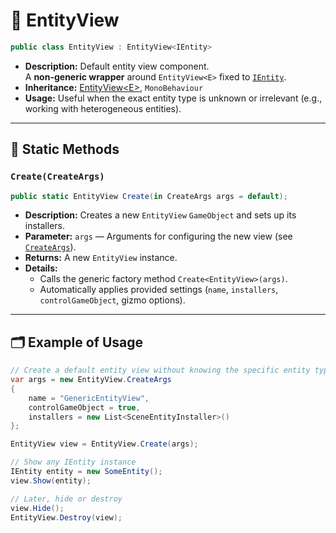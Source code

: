 # 🧩 EntityView

```csharp
public class EntityView : EntityView<IEntity>
```

- **Description:** Default entity view component.  
  A **non-generic wrapper** around `EntityView<E>` fixed to [`IEntity`](../Entities/IEntity.md).
- **Inheritance:** [EntityView\<E>](EntityView%601.md), `MonoBehaviour`
- **Usage:** Useful when the exact entity type is unknown or irrelevant (e.g., working with heterogeneous entities).

---

## 🏹 Static Methods

### `Create(CreateArgs)`

```csharp
public static EntityView Create(in CreateArgs args = default);
````

- **Description:** Creates a new `EntityView` `GameObject` and sets up its installers.
- **Parameter:** `args` — Arguments for configuring the new view (see [`CreateArgs`](EntityViewE.md#createargs)).
- **Returns:** A new `EntityView` instance.
- **Details:**
  - Calls the generic factory method `Create<EntityView>(args)`.
  - Automatically applies provided settings (`name`, `installers`, `controlGameObject`, gizmo options).

---

## 🗂 Example of Usage

```csharp
// Create a default entity view without knowing the specific entity type
var args = new EntityView.CreateArgs
{
    name = "GenericEntityView",
    controlGameObject = true,
    installers = new List<SceneEntityInstaller>()
};

EntityView view = EntityView.Create(args);

// Show any IEntity instance
IEntity entity = new SomeEntity();
view.Show(entity);

// Later, hide or destroy
view.Hide();
EntityView.Destroy(view);
```


